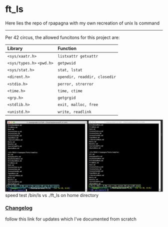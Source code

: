 # ft_ls
Here lies the repo of rpapagna with my own recreation of unix ls command

---

Per 42 circus, the allowed funcitons for this project are:

| Library        | Function      |
|:-------------- |:------------- |
| `<sys/xaatr.h>` | `listxattr getxattr` |
| `<sys/types.h>` `<pwd.h>` | `getpwuid` |
| `<sys/stat.h>` | `stat, lstat` |
| `<dirent.h>` | `opendir, readdir, closedir` |
| `<stdio.h>` | `perror, strerror` |
| `<time.h>` | `time, ctime` |
| `<grp.h>` | `getgrgid` |
| `<stdlib.h>` | `exit, malloc, free` |
| `<unistd.h>` | `write, readlink` |


<img src="https://raw.githubusercontent.com/rpeepz/ft_ls/master/Screen%20Shot%202019-06-08%20at%204.02.17%20PM.png">
speed test /bin/ls vs ./ft_ls on home directory

### [Changelog]
[Changelog]: https://github.com/rpeepz/ft_ls/blob/master/CHANGELOG.md "updates"
follow this link for updates which I've documented from scratch
